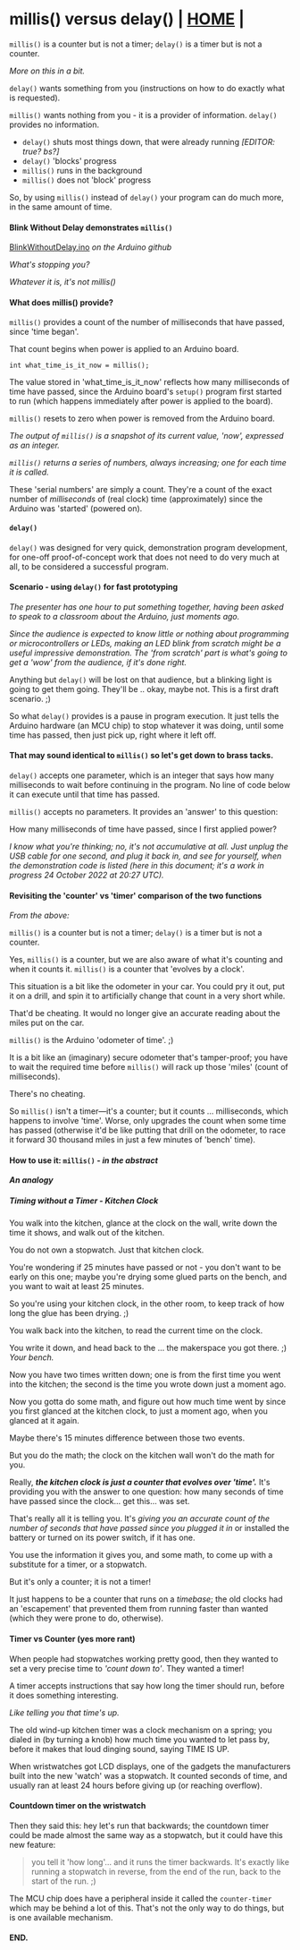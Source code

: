 # millis() versus delay() | [HOME](README.md) |

`millis()` is a counter but is not a timer;  `delay()` is a
timer but is not a counter.

*More on this in a bit.*


`delay()` wants something from you (instructions on how to do
exactly what is requested).

`millis()` wants nothing from you - it is a provider of
information.  `delay()` provides no information.
- `delay()` shuts most things down, that were already running *[EDITOR: true? bs?]*
- `delay()` 'blocks' progress
- `millis()` runs in the background
- `millis()` does not 'block' progress

So, by using `millis()` instead of `delay()` your program can do
much more, in the same amount of time.


#### Blink Without Delay demonstrates `millis()`

[BlinkWithoutDelay.ino](https://github.com/arduino/arduino-examples/blob/main/examples/02.Digital/BlinkWithoutDelay/BlinkWithoutDelay.ino) *on the Arduino github*



*What's stopping you?*

*Whatever it is, it's not millis()*


#### What does millis() provide?

`millis()` provides a count of the number of milliseconds that
have passed, since 'time began'.

That count begins when power is applied to an Arduino board.

```
int what_time_is_it_now = millis();
```

The value stored in 'what_time_is_it_now' reflects how many
milliseconds of time have passed, since the Arduino board's
`setup()` program first started to run (which happens immediately
after power is applied to the board).

`millis()` resets to zero when power is removed from the Arduino
board.

*The output of `millis()` is a snapshot of its current value,
'now', expressed as an integer.*

*`millis()` returns a series of numbers, always increasing; one
for each time it is called.*

These 'serial numbers' are simply a count.  They're a count
of the exact number of *milliseconds* of (real clock) time
(approximately) since the Arduino was 'started' (powered on).


#### `delay()`

`delay()` was designed for very quick, demonstration program
development, for one-off proof-of-concept work that does not need
to do very much at all, to be considered a successful program.


#### Scenario - using `delay()` for fast prototyping

*The presenter has one hour to put something together, having been
asked to speak to a classroom about the Arduino, just moments ago.*

*Since the audience is expected to know little or nothing about
programming or microcontrollers or LEDs, making an LED blink from
scratch might be a useful impressive demonstration.  The 'from
scratch' part is what's going to get a 'wow' from the audience,
if it's done right.*

Anything but `delay()` will be lost on that audience, but a
blinking light is going to get them going.  They'll be .. okay,
maybe not.  This is a first draft scenario. ;)

So what `delay()` provides is a pause in program execution. It
just tells the Arduino hardware (an MCU chip) to stop whatever
it was doing, until some time has passed, then just pick up,
right where it left off.


#### That may sound identical to `millis()` so let's get down to brass tacks.

`delay()` accepts one parameter, which is an integer that says
how many milliseconds to wait before continuing in the program.
No line of code below it can execute until that time has passed.

`millis()` accepts no parameters.  It provides an 'answer'
to this question:

How many milliseconds of time have passed, since I first applied
power?

*I know what you're thinking; no, it's not accumulative at all.
Just unplug the USB cable for one second, and plug it back in,
and see for yourself, when the demonstration code is listed
(here in this document; it's a work in progress 24 October 2022
at 20:27 UTC).*


#### Revisiting the 'counter' vs 'timer' comparison of the two functions

*From the above:*

`millis()` is a counter but is not a timer;  `delay()` is a
timer but is not a counter.

Yes, `millis()` is a counter, but we are also aware of what it's
counting and when it counts it.  `millis()` is a counter that
'evolves by a clock'.

This situation is a bit like the odometer in your car.
You could pry it out, put it on a drill, and spin it to
artificially change that count in a very short while.

That'd be cheating.  It would no longer give an accurate reading
about the miles put on the car.

`millis()` is the Arduino 'odometer of time'. ;)

It is a bit like an (imaginary) secure odometer that's tamper-proof;
you have to wait the required time before `millis()` will rack up
those 'miles' (count of milliseconds).

There's no cheating.


So `millis()` isn't a timer&mdash;it's a counter; but it counts
&hellip; milliseconds, which happens to involve 'time'.  Worse,
only upgrades the count when some time has passed (otherwise it'd
be like putting that drill on the odometer, to race it forward 30
thousand miles in just a few minutes of 'bench' time).


#### How to use it: `millis()` - *in the abstract*

***An analogy***

##### Timing without a Timer - Kitchen Clock

You walk into the kitchen, glance at the clock on the wall,
write down the time it shows, and walk out of the kitchen.

You do not own a stopwatch.  Just that kitchen clock.

You're wondering if 25 minutes have passed or not - you don't
want to be early on this one; maybe you're drying some glued
parts on the bench, and you want to wait at least 25 minutes.

So you're using your kitchen clock, in the other room, to
keep track of how long the glue has been drying. ;)

You walk back into the kitchen, to read the current time on
the clock.

You write it down, and head back to the &hellip; the makerspace you
got there. ;)  *Your bench.*

Now you have two times written down; one is from the first time
you went into the kitchen; the second is the time you wrote down
just a moment ago.

Now you gotta do some math, and figure out how much time went by
since you first glanced at the kitchen clock, to just a moment
ago, when you glanced at it again.

Maybe there's 15 minutes difference between those two events.

But you do the math; the clock on the kitchen wall won't do the
math for you.

Really, ***the kitchen clock is just a counter that evolves over 'time'.***
It's providing you with the answer to one question: how many seconds
of time have passed since the clock&hellip; get this&hellip; was set.

That's really all it is telling you.  It's *giving you an accurate
count of the number of seconds that have passed since you plugged
it in* or installed the battery or turned on its power switch,
if it has one.

You use the information it gives you, and some math, to come
up with a substitute for a timer, or a stopwatch.

But it's only a counter; it is not a timer!

It just happens to be a counter that runs on a *timebase*; the
old clocks had an 'escapement' that prevented them from running
faster than wanted (which they were prone to do, otherwise).


#### Timer vs Counter (yes more rant)

When people had stopwatches working pretty good, then they wanted
to set a very precise time to *'count down to'*.  They
wanted a timer!

A timer accepts instructions that say how long the timer should
run, before it does something interesting.

*Like telling you that time's up.*

The old wind-up kitchen timer was a clock mechanism on a spring;
you dialed in (by turning a knob) how much time you wanted to let
pass by, before it makes that loud dinging sound, saying TIME IS UP.

When wristwatches got LCD displays, one of the gadgets the
manufacturers built into the new 'watch' was a stopwatch.
It counted seconds of time, and usually ran at least 24 hours
before giving up (or reaching overflow).


#### Countdown timer on the wristwatch

Then they said this: hey let's run that backwards; the countdown
timer could be made almost the same way as a stopwatch, but it
could have this new feature:

> you tell it 'how long'&hellip; and it runs the timer backwards.  It's exactly like running a stopwatch in reverse, from the end of the run, back to the start of the run. ;)

The MCU chip does have a peripheral inside it called the
`counter-timer` which may be behind a lot of this.  That's not
the only way to do things, but is one available mechanism.


#### END.
